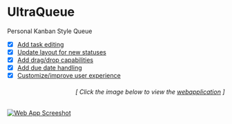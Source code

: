 # UltraQueue
Personal Kanban Style Queue

- [x] [Add task editing](https://github.com/luc1dLife/taskmaster-pro/issues/1)
- [x] [Update layout for new statuses](https://github.com/luc1dLife/taskmaster-pro/issues/2)
- [x] [Add drag/drop capabilities](https://github.com/luc1dLife/taskmaster-pro/issues/3)
- [x] [Add due date handling ](https://github.com/luc1dLife/taskmaster-pro/issues/4) 
- [x] [Customize/improve user experience ](https://github.com/luc1dLife/taskmaster-pro/issues/5)
<h6><p align="right">[ Click the image below to view the <a href="https://luc1dlife.github.io/taskmaster-pro/">webapplication</a> ]</p></h6>
<a href="https://luc1dlife.github.io/taskmaster-pro/">
  <img src="https://raw.githubusercontent.com/luc1dLife/taskmaster-pro/master/assets/img/Preview.gif" alt="Web App Screeshot">
</a>